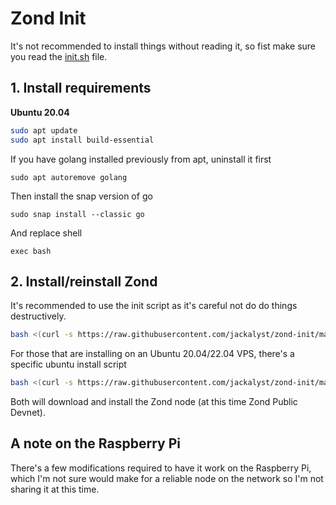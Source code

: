# Zond Init

It's not recommended to install things without reading it, so fist make sure you read the [init.sh](./init.sh) file.

## 1. Install requirements

**Ubuntu 20.04**

```bash
sudo apt update
sudo apt install build-essential
```

If you have golang installed previously from apt, uninstall it first

```
sudo apt autoremove golang
```

Then install the snap version of go

```
sudo snap install --classic go
```

And replace shell

```
exec bash
```

## 2. Install/reinstall Zond

It's recommended to use the init script as it's careful not do do things destructively.

```bash
bash <(curl -s https://raw.githubusercontent.com/jackalyst/zond-init/main/init.sh)
```

For those that are installing on an Ubuntu 20.04/22.04 VPS, there's a specific ubuntu install script

```bash
bash <(curl -s https://raw.githubusercontent.com/jackalyst/zond-init/main/ubuntu.sh)
```

Both will download and install the Zond node (at this time Zond Public Devnet). 

## A note on the Raspberry Pi

There's a few modifications required to have it work on the Raspberry Pi, which I'm not sure would make for a reliable node on the network so I'm not sharing it at this time. 